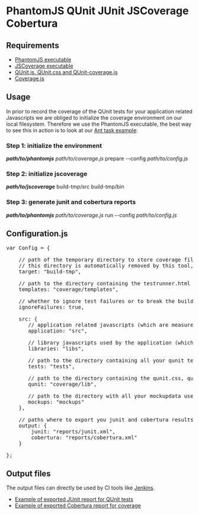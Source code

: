 # PhantomJS QUnit JUnit JSCoverage Cobertura

## Requirements

* [PhantomJS executable](http://www.phantomjs.org/)
* [JSCoverage executable](http://siliconforks.com/jscoverage/)
* [QUnit.js, QUnit.css and QUnit-coverage.js](https://github.com/moorinteractive/phantomjs-qunit-junit-jscoverage-cobertura/tree/master/lib/)
* [Coverage.js](https://github.com/moorinteractive/phantomjs-qunit-junit-jscoverage-cobertura/blob/master/coverage.js)

## Usage

In prior to record the coverage of the QUnit tests for your application related Javascripts we are obliged to initialize the coverage environment on our local filesystem. Therefore we use the PhantomJS executable, the best way to see this in action is to look at our [Ant task example](https://github.com/moorinteractive/phantomjs-qunit-junit-jscoverage-cobertura/blob/master/examples/jquery/build.xml):

### Step 1: initialize the environment

***path/to/phantomjs*** *path/to/coverage.js* prepare --config *path/to/config.js*

### Step 2: initialize jscoverage

***path/to/jscoverage*** build-tmp/src build-tmp/bin

### Step 3: generate junit and cobertura reports

***path/to/phantomjs*** *path/to/coverage.js* run --config *path/to/config.js*

## Configuration.js

<pre>
var Config = {

    // path of the temporary directory to store coverage files in (bin and src subdirs are created).
    // this directory is automatically removed by this tool, it's just required for the coverage executable.
    target: "build-tmp",

    // path to the directory containing the testrunner.html
    templates: "coverage/templates",

	// whether to ignore test failures or to break the build in case of test failures
	ignoreFailures: true,

    src: {
       // application related javascripts (which are measured by the coveragetool)
       application: "src",

       // library javascripts used by the application (which are not measured)
       libraries: "libs",

       // path to the directory containing all your qunit tests
       tests: "tests",

       // path to the directory containing the qunit.css, qunit.jss and qunit-coverage.js
       qunit: "coverage/lib",

       // path to the directory with all your mockupdata used bu your qunit tests
       mockups: "mockups"
    },

    // paths where to export you junit and cobertura results
    output: {
        junit: "reports/junit.xml",
        cobertura: "reports/cobertura.xml"
    }

};
</pre>

## Output files

The output files can directly be used by CI tools like [Jenkins](http://jenkins-ci.org/).

* [Example of exported JUnit report for QUnit tests](https://github.com/moorinteractive/phantomjs-qunit-junit-jscoverage-cobertura/blob/master/examples/jquery/reports/junit.xml)
* [Example of exported Cobertura report for coverage](https://github.com/moorinteractive/phantomjs-qunit-junit-jscoverage-cobertura/blob/master/examples/jquery/reports/cobertura.xml)